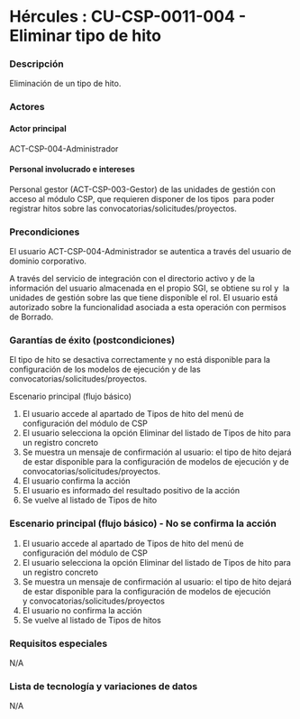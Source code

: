 # Hércules : CU\-CSP\-0011\-004 \- Eliminar tipo de hito



### Descripción

Eliminación de un tipo de hito.

### Actores

#### Actor principal

ACT\-CSP\-004\-Administrador

#### Personal involucrado e intereses

Personal gestor (ACT\-CSP\-003\-Gestor) de las unidades de gestión con acceso al módulo CSP, que requieren disponer de los tipos  para poder registrar hitos sobre las convocatorias/solicitudes/proyectos.

### Precondiciones

El usuario ACT\-CSP\-004\-Administrador se autentica a través del usuario de dominio corporativo.

A través del servicio de integración con el directorio activo y de la información del usuario almacenada en el propio SGI, se obtiene su rol y  la unidades de gestión sobre las que tiene disponible el rol. El usuario está autorizado sobre la funcionalidad asociada a esta operación con permisos de Borrado.

### Garantías de éxito (postcondiciones)

El tipo de hito se desactiva correctamente y no está disponible para la configuración de los modelos de ejecución y de las convocatorias/solicitudes/proyectos.

  


Escenario principal (flujo básico)

1. El usuario accede al apartado de Tipos de hito del menú de configuración del módulo de CSP
2. El usuario selecciona la opción Eliminar del listado de Tipos de hito para un registro concreto
3. Se muestra un mensaje de confirmación al usuario: el tipo de hito dejará de estar disponible para la configuración de modelos de ejecución y de convocatorias/solicitudes/proyectos.
4. El usuario confirma la acción
5. El usuario es informado del resultado positivo de la acción
6. Se vuelve al listado de Tipos de hito

  


### Escenario principal (flujo básico) \- No se confirma la acción

1. El usuario accede al apartado de Tipos de hito del menú de configuración del módulo de CSP
2. El usuario selecciona la opción Eliminar del listado de Tipos de hito para un registro concreto
3. Se muestra un mensaje de confirmación al usuario: el tipo de hito dejará de estar disponible para la configuración de modelos de ejecución y convocatorias/solicitudes/proyectos
4. El usuario no confirma la acción
5. Se vuelve al listado de Tipos de hitos

### Requisitos especiales

N/A

### Lista de tecnología y variaciones de datos

N/A

  
  
  






